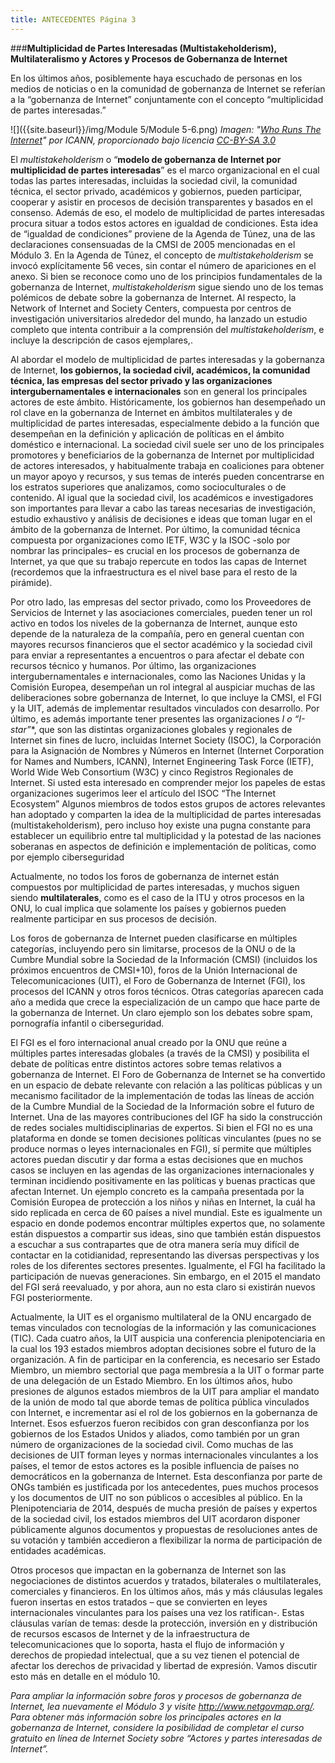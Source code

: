 ```yaml
---
title: ANTECEDENTES Página 3
---
```


###**Multiplicidad de Partes Interesadas (Multistakeholderism), Multilateralismo y Actores y Procesos de Gobernanza de Internet**

En los últimos años, posiblemente haya escuchado de personas en los medios de noticias o en la comunidad de gobernanza de Internet se referían a la “gobernanza de Internet” conjuntamente con el concepto “multiplicidad de partes interesadas.” 

![]({{site.baseurl}}/img/Module 5/Module 5-6.png)
*Imagen: "<a href="https://en.wikipedia.org/wiki/Internet_governance#mediaviewer/File:Who-Runs-the-Internet-graphic.png" target="_blank">Who Runs The Internet</a>" por ICANN, proporcionado bajo licencia <a href="http://creativecommons.org/licenses/by-sa/3.0/" target="_blank">CC-BY-SA 3.0</a>*
 
El *multistakeholderism*  o “**modelo de gobernanza de Internet por multiplicidad de partes interesadas**” es el marco organizacional en el cual todas las partes interesadas, incluidas la sociedad civil, la comunidad técnica, el sector privado, académicos y gobiernos, pueden participar, cooperar y asistir en procesos de decisión transparentes y basados en el consenso. Además de eso, el modelo de multiplicidad de partes interesadas procura situar a todos estos actores en igualdad de condiciones. Esta idea de “igualdad de condiciones” proviene de la Agenda de Túnez, una de las declaraciones consensuadas de la CMSI de 2005 mencionadas en el Módulo 3. En la Agenda de Túnez, el concepto de *multistakeholderism* se invocó explícitamente 56 veces, sin contar el número de apariciones en el anexo. Si bien se reconoce como uno de los principios fundamentales de la gobernanza de Internet, *multistakeholderism* sigue siendo uno de los temas polémicos de debate sobre la gobernanza de Internet. Al respecto, la Network of Internet and Society Centers, compuesta por centros de investigación universitarios alrededor del mundo, ha lanzado un estudio completo que intenta contribuir a la comprensión del *multistakeholderism*, e incluye la descripción de casos ejemplares,. 

Al abordar el modelo de multiplicidad de partes interesadas y la gobernanza de Internet, **los gobiernos, la sociedad civil, académicos, la comunidad técnica, las empresas del sector privado y las organizaciones intergubernamentales e internacionales** son en general los principales actores de este ámbito. Históricamente, los gobiernos han desempeñado un rol clave en la gobernanza de Internet en ámbitos multilaterales y de multiplicidad de partes interesadas, especialmente debido a la función que desempeñan en la definición y aplicación de políticas en el ámbito doméstico e internacional. La sociedad civil suele ser uno de los principales promotores y beneficiarios de la gobernanza de Internet por multiplicidad de actores interesados, y habitualmente trabaja en coaliciones para obtener un mayor apoyo y recursos, y sus temas de interés pueden concentrarse en los estratos superiores que analizamos, como socioculturales o de contenido. Al igual que la sociedad civil, los académicos e investigadores son importantes para llevar a cabo las tareas necesarias de investigación, estudio exhaustivo y análisis de decisiones e ideas que  toman lugar en el ámbito de la gobernanza de Internet. Por último, la comunidad técnica compuesta por organizaciones como IETF, W3C y la ISOC -solo por nombrar las principales–  es crucial en los procesos de gobernanza de Internet, ya que que su trabajo repercute en todos las capas de Internet (recordemos que la infraestructura es el nivel base para el resto de la pirámide).

Por otro lado, las empresas del sector privado, como los Proveedores de Servicios de Internet y las asociaciones comerciales, pueden tener un rol activo en todos los niveles de la gobernanza de Internet, aunque esto depende de la naturaleza de la compañía, pero en general cuentan con mayores recursos financieros que el sector académico y la sociedad civil para enviar a representantes a encuentros o para afectar el debate con recursos técnico y humanos. Por último, las organizaciones intergubernamentales e internacionales, como las Naciones Unidas y la Comisión Europea, desempeñan un rol integral al auspiciar muchas de las deliberaciones sobre gobernanza de Internet, lo que incluye la CMSI, el FGI y la UIT, además de implementar resultados vinculados con desarrollo. Por último, es además importante tener presentes las organizaciones **I* o “I-star”**, que son las distintas organizaciones globales y regionales de Internet sin fines de lucro, incluidas Internet Society (ISOC), la Corporación para la Asignación de Nombres y Números en Internet (Internet Corporation for Names and Numbers, ICANN), Internet Engineering Task Force (IETF), World Wide Web Consortium (W3C) y cinco Registros Regionales de Internet. Si usted esta interesado en comprender mejor los papeles de estas organizaciones sugerimos leer el artículo del ISOC “The Internet Ecosystem” Algunos miembros de todos estos grupos de actores relevantes han adoptado y comparten la idea de la multiplicidad de partes interesadas (multistakeholderism), pero incluso hoy existe una pugna constante para establecer un equilibrio entre tal multiplicidad y la potestad de las naciones soberanas en aspectos de definición e implementación de políticas, como por ejemplo ciberseguridad

Actualmente, no todos los foros de gobernanza de internet están compuestos por multiplicidad de partes interesadas, y muchos siguen siendo **multilaterales**, como es el caso de la ITU y otros procesos en la ONU, lo cual implica que solamente los países y gobiernos pueden realmente participar en sus procesos de decisión. 

Los foros de gobernanza de Internet pueden clasificarse en múltiples categorías, incluyendo pero sin limitarse, procesos de la ONU o de la Cumbre Mundial sobre la Sociedad de la Información (CMSI) (incluidos los próximos encuentros de CMSI+10), foros de la Unión Internacional de Telecomunicaciones (UIT), el Foro de Gobernanza de Internet (FGI), los procesos del ICANN y otros foros técnicos. Otras categorías aparecen cada año a medida que crece la especialización de un campo que hace parte de la gobernanza de Internet. Un claro ejemplo son los debates sobre spam, pornografía infantil o ciberseguridad. 

El FGI es el foro internacional anual creado por la ONU que reúne a múltiples partes interesadas globales (a través de la CMSI) y posibilita el debate de políticas entre distintos actores sobre temas relativos a gobernanza de Internet. El Foro de Gobernanza de Internet se ha convertido en un espacio de debate relevante con relación a las políticas públicas y un mecanismo facilitador de la implementación de todas las líneas de acción de la Cumbre Mundial de la Sociedad de la Información sobre el futuro de Internet. Una de las mayores contribuciones del IGF ha sido la construcción de redes sociales multidisciplinarias de expertos.  Si bien el FGI no es una plataforma en donde se tomen decisiones políticas vinculantes (pues no se produce normas o leyes internacionales en FGI), sí permite que múltiples actores puedan discutir y dar forma a estas decisiones que en muchos casos se incluyen en las agendas de las organizaciones internacionales y terminan incidiendo positivamente en las políticas y buenas practicas que afectan Internet. Un ejemplo concreto es la campaña presentada por la Comisión Europea  de protección a los niños y niñas en Internet, la cuál ha sido replicada en cerca de 60 países a nivel mundial. Este es igualmente un espacio en donde podemos encontrar múltiples expertos que, no solamente están dispuestos a compartir sus ideas, sino que también están dispuestos a escuchar a sus contrapartes que de otra manera sería muy difícil de contactar en la cotidianidad, representando las diversas perspectivas y los roles de los diferentes sectores presentes. Igualmente, el FGI ha facilitado la participación de nuevas generaciones. Sin embargo, en el 2015 el mandato del FGI será reevaluado, y por ahora, aun no esta claro si existirán nuevos FGI posteriormente.

Actualmente, la UIT es el organismo multilateral de la ONU encargado de temas vinculados con tecnologías de la información y las comunicaciones (TIC). Cada cuatro años, la UIT auspicia una conferencia plenipotenciaria en la cual los 193 estados miembros adoptan decisiones sobre el futuro de la organización. A fin de participar en la conferencia, es necesario ser Estado Miembro, un miembro sectorial que paga membresía  a la UIT o formar parte de una delegación de un Estado Miembro. En los últimos años, hubo presiones de algunos estados miembros de la UIT para ampliar el mandato de la unión de modo tal que aborde temas de política pública vinculados con Internet, e incrementar así el rol de los gobiernos en la gobernanza de Internet. Esos esfuerzos fueron recibidos con gran desconfianza por los gobiernos de los Estados Unidos y aliados, como también por un gran número de organizaciones de la sociedad civil. Como muchas de las decisiones de UIT forman leyes y normas internacionales vinculantes a los países, el temor de estos actores es la posible influencia de países no democráticos en la gobernanza de Internet. Esta desconfianza por parte de ONGs también es justificada por los antecedentes, pues muchos procesos y los documentos de UIT no son públicos o accesibles al público. En la Plenipotenciaria de 2014, después de mucha presión de países y expertos de la sociedad civil, los estados miembros del UIT acordaron disponer públicamente algunos documentos y propuestas de resoluciones antes de su votación y también accedieron a flexibilizar la norma de participación de entidades académicas. 

Otros procesos que impactan en la gobernanza de Internet son las negociaciones de distintos acuerdos y tratados, bilaterales o multilaterales, comerciales y financieros.  En los últimos años, más y más cláusulas legales fueron insertas en estos tratados – que se convierten en leyes internacionales vinculantes para los países una vez los ratifican-. Estas cláusulas varían de temas: desde la protección, inversión en y distribución de recursos escasos de Internet y de la infraestructura de telecomunicaciones que lo soporta, hasta el flujo de información y derechos de propiedad intelectual, que a su vez tienen el potencial de afectar los derechos de privacidad y libertad de expresión. Vamos discutir esto más en detalle en el módulo 10. 

*Para ampliar la información sobre foros y procesos de gobernanza de Internet, lea nuevamente el Módulo 3 y visite http://www.netgovmap.org/. Para obtener más información sobre los principales actores en la gobernanza de Internet, considere la posibilidad de completar el curso gratuito en línea de Internet Society sobre “Actores y partes interesadas de Internet”.*
